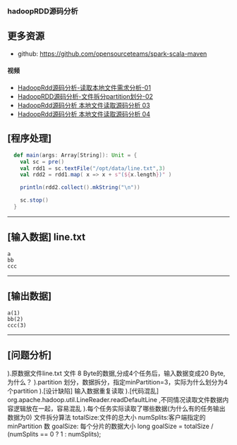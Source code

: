 ### hadoopRDD源码分析

## 更多资源
- github: https://github.com/opensourceteams/spark-scala-maven


#### 视频
- [HadoopRdd源码分析-读取本地文件需求分析-01](https://youtu.be/PtNo5S3g3zc "HadoopRdd源码分析-读取本地文件需求分析-01") 
- [HadoopRDD源码分析-文件拆分partition划分-02](https://youtu.be/kesUJxGBWFA "HadoopRDD源码分析-文件拆分partition划分-02")
- [HadoopRdd源码分析 本地文件读取源码分析 03](https://youtu.be/EuNaoJhK-x4 "HadoopRdd源码分析 本地文件读取源码分析 03")
- [HadoopRdd源码分析 本地文件读取源码分析 04](https://youtu.be/GcPi9b-iltE "HadoopRdd源码分析 本地文件读取源码分析 04")






[程序处理]
-------------------------
```scala
  def main(args: Array[String]): Unit = {
    val sc = pre()
    val rdd1 = sc.textFile("/opt/data/line.txt",3)
    val rdd2 = rdd1.map( x => x + s"(${x.length})" )

    println(rdd2.collect().mkString("\n"))

    sc.stop()
  }
```
-------------------------
[输入数据] line.txt
-------------------------
    a
    bb
    ccc
-------------------------

## [输出数据]

    a(1)
    bb(2)
    ccc(3)

-------------------------

## [问题分析]

).原数据文件line.txt 文件 8 Byte的数据,分成4个任务后，输入数据变成20 Byte,为什么？
).partition 划分，数据拆分，指定minPartition=3，实际为什么划分为4个partition
).[设计缺陷] 输入数据重复读取
).[代码混乱] org.apache.hadoop.util.LineReader.readDefaultLine ,不同情况读取文件数据内容逻辑放在一起，容易混乱
).每个任务实际读取了哪些数据(为什么有的任务输出数据为0)
  文件拆分算法
  totalSize:文件的总大小
  numSplits:客户端指定的 minPartition 数
  goalSize: 每个分片的数据大小 
  long goalSize = totalSize / (numSplits == 0 ? 1 : numSplits);








